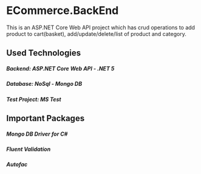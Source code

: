 # ECommerce.BackEnd
This is an ASP.NET Core Web API project which has crud operations to add product to cart(basket), add/update/delete/list of product and category. 

## Used Technologies
##### Backend: ASP.NET Core Web API - .NET 5
##### Database: NoSql - Mongo DB
##### Test Project: MS Test

## Important Packages
##### Mongo DB Driver for C#
##### Fluent Validation
##### Autofac

